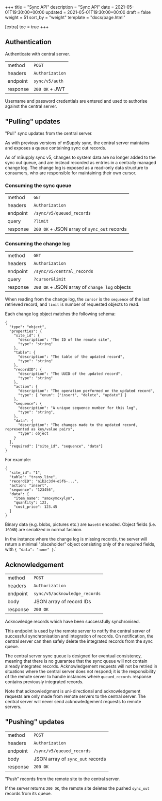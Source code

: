 +++
title = "Sync API"
description = "Sync API"
date = 2021-05-01T19:30:00+00:00
updated = 2021-05-01T19:30:00+00:00
draft = false
weight = 51
sort_by = "weight"
template = "docs/page.html"

[extra]
toc = true
+++

## Authentication

Authenticate with central server.

<!-- TODO: split into table for request and response, and add example for both -->

|          |                 |
|--------- |-----------------|
| method   | `POST`          |
| headers  | `Authorization` |
| endpoint | `sync/v5/auth`  |
| response | `200 OK` + JWT  |

Username and password credentials are entered and used to authorise against the central server.

<!-- TODO: specify auth protocol, basic or digest -->
<!-- TODO: add details on authentication, when is it needed, when is it done, how frequently, etc. -->
<!-- TODO: add JWT details, token fields, how is it signed, when does it expire, etc. -->
<!-- TODO: specify response details, JWT in body or `Set-Cookie` header etc. -->
<!-- TODO: add any fail responses -->

<!--

## Get the users of a store

|          |                      |
|----------|----------------------|
| method   | `GET`                |
| headers  | `Authorization`      |
| endpoint | `/sync/v5/user`      |
| query    | `?store`             |
| response | `200 OK`+ JSON array |

-->

<!-- TODO: is this sync-specific? -->
<!-- TODO: specify auth header value, JWT or username:password -->
<!-- TODO: add any fail responses -->

## "Pulling" updates

"Pull" sync updates from the central server.

As with previous versions of mSupply sync, the central server maintains and exposes a queue containing sync out records.

As of mSupply sync v5, changes to system data are no longer added to the sync out queue, and are instead recorded as entries
in a centrally managed change log. The change log is exposed as a read-only data structure to consumers, who are responsible
for maintaining their own cursor.

### Consuming the sync queue

<!-- TODO: split into table for request and response, and add example for both -->

|          |                                             |
|----------|---------------------------------------------|
| method   | `GET`                                       |
| headers  | `Authorization`                             |
| endpoint | `/sync/v5/queued_records`                   |
| query    | `?limit`                                    |
| response | `200 OK` + JSON array of `sync_out` records |


<!-- TODO: specify how JWT is encoded -->
<!-- TODO: specify auth header value, JWT or username:password -->
<!-- TODO: add any fail responses -->

<!-- TODO: add explanation of sync queue synchronisation -->

### Consuming the change log

<!-- TODO: split into table for request and response, and add example for both -->

|          |                                               |
|----------|-----------------------------------------------|
| method   | `GET`                                         |
| headers  | `Authorization`                               |
| endpoint | `/sync/v5/central_records`                    |
| query    | `?cursor&limit`                               |
| response | `200 OK` + JSON array of `change_log` objects |

<!-- TODO: specify auth header value, JWT or username:password -->
<!-- TODO: add any fail responses -->

When reading from the change log, the `cursor` is the `sequence` of the last retrieved record, and `limit` is number of
requested objects to read.

<!-- TODO: specify if limit is inclusive, e.g. response starts at sequence=cursor or sequence=++cursor -->

Each change log object matches the following schema:


```JS
{
  "type": "object",
  "properties": {
    "site_id": {
	  "description": "The ID of the remote site",
	  "type": "string"
    },
	"table": {
	  "description": "The table of the updated record",
	  "type": "string"
	},
	"recordID": {
	  "description": "The UUID of the updated record",
	  "type": "string"
	},
	"action": {
	  "description": "The operation performed on the updated record",
	  "type": { "enum": ["insert", "delete", "update"] }
    },
	"sequence": {
	  "description": "A unique sequence number for this log",
	  "type": "string",
	},
	"data": {
  	  "description": "The changes made to the updated record, represented as key/value pairs",
	  "type": object
	}
  },
  "required": ["site_id", "sequence", "data"]
}
```

For example:

```JS
{
  "site_id": "1",
  "table": "trans_line",
  "recordID": "a1b2c3d4-e5f6-...",
  "action: "insert",
  "sequence": "123456",
  "data": {
    "item_name": "amoxymoxylyn",
	"quantity": 123,
	"cost_price": 123.45
  }
}
```

Binary data (e.g. blobs, pictures etc.) are `base64` encoded. Object fields (i.e. `JSONB`) are serialized in normal fashion.

In the instance where the change log is missing records, the server will return a minimal "placeholder" object consisting
only of the required fields, with `{ "data": "none" }`.`

<!-- TODO: add explanation of change log synchronisation -->

## Acknowledgement

<!-- TODO: split into table for request and response, and add example for both -->

|              |                              |
|--------------|------------------------------|
| method       | `POST`                       |
| headers      | `Authorization`              |
| endpoint     | `sync/v5/acknowledge_records`|
| body         | JSON array of record IDs     |
| response     | `200 OK`                     |

<!-- TODO: specify auth header value, JWT or username:password -->
<!-- TODO: add query details -->
<!-- TODO: add any fail responses -->

Acknowledge records which have been successfully synchronised.

This endpoint is used by the remote server to notify the central server of successful synchronisation and integration of records. On notification, the central server can then safely delete the integrated records from the sync queue.

The central server sync queue is designed for eventual consistency, meaning that there is no guarantee that the sync queue will not contain already integrated records. Acknowledgement requests will not be retried in situations where the central server does not respond; it is the responsibility of the remote server to handle instances where `queued_records` response contains previously integrated records.

Note that acknowledgment is uni-directional and acknowledgement requests are only made from remote servers to the central server. The central server will never send acknowledgement requests to remote servers.

## "Pushing" updates

<!-- TODO: split into table for request and response, and add example for both -->

|          |                                  |
|----------|----------------------------------|
| method   | `POST`                           |
| headers  | `Authorization`                  |
| endpoint | `/sync/v5/queued_records`        |
| body     | JSON array of `sync_out` records |
| response | `200 OK`                         |

<!-- TODO: specify auth header value, JWT or username:password -->
<!-- TODO: add any fail responses -->

"Push" records from the remote site to the central server.

If the server returns `200 OK`, the remote site deletes the pushed `sync_out` records from its queue.

<!-- TODO: add examples -->

